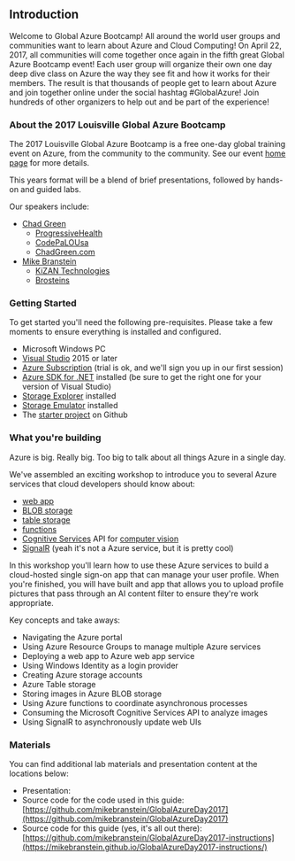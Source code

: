## Introduction

Welcome to Global Azure Bootcamp! All around the world user groups and communities want to learn about Azure and Cloud Computing! On April 22, 2017, all communities will come together once again in the fifth great Global Azure Bootcamp event! Each user group will organize their own one day deep dive class on Azure the way they see fit and how it works for their members. The result is that thousands of people get to learn about Azure and join together online under the social hashtag #GlobalAzure! Join hundreds of other organizers to help out and be part of the experience! 

### About the 2017 Louisville Global Azure Bootcamp

The 2017 Louisville Global Azure Bootcamp is a free one-day global training event on Azure, from the community to the community. See our event [home page](http://louisville.azurebootcamp.net/) for more details. 

This years format will be a blend of brief presentations, followed by hands-on and guided labs. 

Our speakers include:

* [Chad Green](https://twitter.com/chadgreen)
    * [ProgressiveHealth](http://phrehab.com/)
    * [CodePaLOUsa](http://www.codepalousa.com/)
    * [ChadGreen.com](http://www.chadgreen.com/)
* [Mike Branstein](https://twitter.com/mikebranstein)
    * [KiZAN Technologies](http://kizan.com)
    * [Brosteins](https://brosteins.com)

### Getting Started

To get started you'll need the following pre-requisites. Please take a few moments to ensure everything is installed and configured.

* Microsoft Windows PC
* [Visual Studio](https://www.visualstudio.com) 2015 or later
* [Azure Subscription](https://azure.microsoft.com) (trial is ok, and we'll sign you up in our first session)
* [Azure SDK for .NET](https://azure.microsoft.com/en-us/downloads/) installed (be sure to get the right one for your version of Visual Studio)
* [Storage Explorer](http://storageexplorer.com/) installed
* [Storage Emulator](https://go.microsoft.com/fwlink/?LinkId=717179&clcid=0x409) installed
* The [starter project](https://github.com/mikebranstein/GlobalAzureDay2017/tree/start) on Github

### What you're building

Azure is big. Really big. Too big to talk about all things Azure in a single day. 

We've assembled an exciting workshop to introduce you to several Azure services that cloud developers should know about:
* [web app](https://azure.microsoft.com/en-us/services/app-service/web/)
* [BLOB storage](https://azure.microsoft.com/en-us/services/storage/blobs/)
* [table storage](https://azure.microsoft.com/en-us/services/storage/tables/)
* [functions](https://azure.microsoft.com/en-us/services/functions/)
* [Cognitive Services](https://www.microsoft.com/cognitive-services) API for [computer vision](https://www.microsoft.com/cognitive-services/en-us/computer-vision-api)
* [SignalR](https://www.asp.net/signalr) (yeah it's not a Azure service, but it is pretty cool)

In this workshop you'll learn how to use these Azure services to build a cloud-hosted single sign-on app that can manage your user profile. When you're finished, you will have built and app that allows you to upload profile pictures that pass through an AI content filter to ensure they're work appropriate. 

Key concepts and take aways:

* Navigating the Azure portal
* Using Azure Resource Groups to manage multiple Azure services
* Deploying a web app to Azure web app service
* Using Windows Identity as a login provider
* Creating Azure storage accounts
* Azure Table storage 
* Storing images in Azure BLOB storage
* Using Azure functions to coordinate asynchronous processes
* Consuming the Microsoft Cognitive Services API to analyze images
* Using SignalR to asynchronously update web UIs

### Materials

You can find additional lab materials and presentation content at the locations below:

* Presentation: 
* Source code for the code used in this guide: [https://github.com/mikebranstein/GlobalAzureDay2017](https://github.com/mikebranstein/GlobalAzureDay2017)
* Source code for this guide (yes, it's all out there): [https://github.com/mikebranstein/GlobalAzureDay2017-instructions](https://mikebranstein.github.io/GlobalAzureDay2017-instructions/)